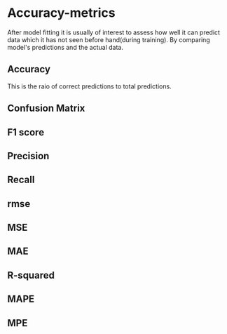# Accuracy-metrics
After model fitting it is usually of interest to assess how well it can predict data which it has not seen before hand(during training).
By comparing model's predictions and the actual data.
## Accuracy
This is the raio of correct predictions to total predictions.
## Confusion Matrix

## F1 score

## Precision

## Recall

## rmse

## MSE

## MAE

## R-squared

## MAPE

## MPE
